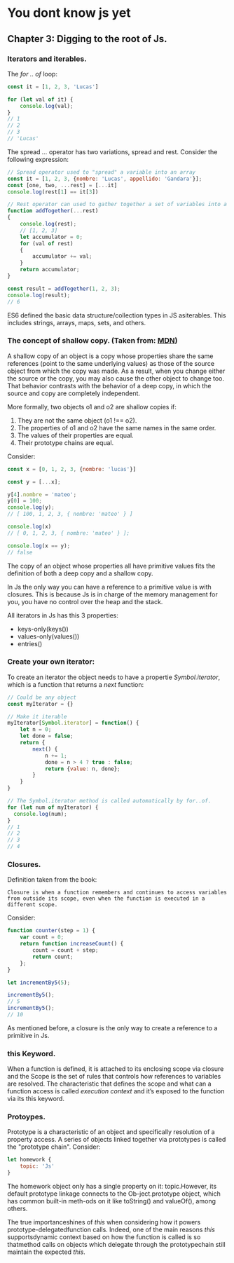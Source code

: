# You dont know js yet

## Chapter 3: Digging to the root of Js.

### Iterators and iterables.
The _for .. of_ loop:

```js
const it = [1, 2, 3, 'Lucas']

for (let val of it) {
	console.log(val);
}
// 1
// 2
// 3
// 'Lucas'
```

The spread _..._ operator has two variations, spread and rest. Consider the following expression:

```js
// Spread operator used to "spread" a variable into an array
const it = [1, 2, 3, {nombre: 'Lucas', appellido: 'Gandara'}];
const [one, two, ...rest] = [...it]
console.log(rest[1] == it[3])

// Rest operator can used to gather together a set of variables into a single array.
function addTogether(...rest)
{
	console.log(rest);
	// [1, 2, 3]
	let accumulator = 0;
	for (val of rest)
	{
		accumulator += val;
	}
	return accumulator;
}

const result = addTogether(1, 2, 3);
console.log(result);
// 6

```

ES6 defined the basic data structure/collection types in JS asiterables. This includes strings, arrays, maps, sets, and others.

### The concept of shallow copy. (Taken from: [MDN](https://developer.mozilla.org/en-US/docs/Glossary/Shallow_copy))
A shallow copy of an object is a copy whose properties share the same references (point to the same underlying values) as those of the source object from which the copy was made. As a result, when you change either the source or the copy, you may also cause the other object to change too. That behavior contrasts with the behavior of a deep copy, in which the source and copy are completely independent.

More formally, two objects o1 and o2 are shallow copies if:

1. They are not the same object (o1 !== o2).
2. The properties of o1 and o2 have the same names in the same order.
3. The values of their properties are equal.
4. Their prototype chains are equal.

Consider:

```js
const x = [0, 1, 2, 3, {nombre: 'lucas'}]

const y = [...x];

y[4].nombre = 'mateo';
y[0] = 100;
console.log(y);
// [ 100, 1, 2, 3, { nombre: 'mateo' } ]

console.log(x)
// [ 0, 1, 2, 3, { nombre: 'mateo' } ];

console.log(x == y);
// false
```

The copy of an object whose properties all have primitive values fits the definition of both a deep copy and a shallow copy. 

In Js the only way you can have a reference to a primitive value is with closures. This is because Js is in charge of the memory management for you, you have no control over the heap and the stack.

All iterators in Js has this 3 properties:
- keys-only(keys())
- values-only(values())
- entries()

### Create your own iterator:
To create an iterator the object needs to have a propertie _Symbol.iterator_, which is a function that returns a _next_ function:

```js
// Could be any object
const myIterator = {}

// Make it iterable
myIterator[Symbol.iterator] = function() {
	let n = 0;
	let done = false;
	return {
		next() {
			n += 1;
			done = n > 4 ? true : false;
			return {value: n, done};
		}
	}
}

// The Symbol.iterator method is called automatically by for..of.
for (let num of myIterator) {
  console.log(num);
}
// 1
// 2
// 3
// 4
```

### Closures.
Definition taken from the book:

	Closure is when a function remembers and continues to access variables from outside its scope, even when the function is executed in a different scope.

Consider:

```js
function counter(step = 1) {
	var count = 0;
	return function increaseCount() {
		count = count + step;
		return count;
	};
}

let incrementBy5(5);

incrementBy5();
// 5
incrementBy5();
// 10
```

As mentioned before, a closure is the only way to create a reference to a primitive in Js.

### this Keyword.
When a function is defined, it is attached to its enclosing scope via closure and the Scope is the set of rules that controls how references to variables are resolved. The characteristic that defines the scope and what can a function access is called _execution context_ and it’s exposed to the function via its this keyword.

### Protoypes.
Prototype is a characteristic of an object and specifically resolution of a property access. A series of objects linked together via prototypes is called the "prototype chain".
Consider:
```js
let homework {
	topic: 'Js'
}
```
The homework object only has a single property on it: topic.However, its default prototype linkage connects to the Ob-ject.prototype object, which has common built-in meth-ods on it like toString() and valueOf(), among others.

The true importanceshines of _this_ when considering how it powers prototype-delegatedfunction calls. Indeed, one of the main reasons _this_ supportsdynamic context based on how the function is called is so thatmethod calls on objects which delegate through the prototypechain still maintain the expected _this_.